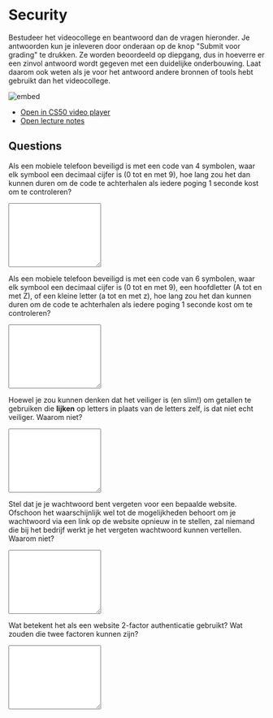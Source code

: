 # Security

Bestudeer het videocollege en beantwoord dan de vragen hieronder. Je antwoorden kun je inleveren door onderaan op de knop "Submit voor grading" te drukken. Ze worden beoordeeld op diepgang, dus in hoeverre er een zinvol antwoord wordt gegeven met een duidelijke onderbouwing. Laat daarom ook weten als je voor het antwoord andere bronnen of tools hebt gebruikt dan het videocollege.

![embed](https://www.youtube.com/embed/NoYfOHAYY7o)

- [Open in CS50 video player](https://video.cs50.io/NoYfOHAYY7o?screen=-v6DvNFLFnY)
- [Open lecture notes](https://cs50.harvard.edu/college/2022/spring/notes/cybersecurity/)

## Questions

Als een mobiele telefoon beveiligd is met een code van 4 symbolen, waar elk symbool een decimaal cijfer is (0 tot en met 9), hoe lang zou het dan kunnen duren om de code te achterhalen als iedere poging 1 seconde kost om te controleren?

<textarea name="form[q3]" rows="8" required></textarea>

Als een mobiele telefoon beveiligd is met een code van 6 symbolen, waar elk symbool een decimaal cijfer is (0 tot en met 9), een hoofdletter (A tot en met Z), of een kleine letter (a tot en met z), hoe lang zou het dan kunnen duren om de code te achterhalen als iedere poging 1 seconde kost om te controleren?

<textarea name="form[q4]" rows="8" required></textarea>

Hoewel je zou kunnen denken dat het veiliger is (en slim!) om getallen te gebruiken die **lijken** op letters in plaats van de letters zelf, is dat niet echt veiliger. Waarom niet?

<textarea name="form[q5]" rows="8" required></textarea>

Stel dat je je wachtwoord bent vergeten voor een bepaalde website. Ofschoon het waarschijnlijk wel tot de mogelijkheden behoort om je wachtwoord via een link op de website opnieuw in te stellen, zal niemand die bij het bedrijf werkt je het vergeten wachtwoord kunnen vertellen. Waarom niet?

<textarea name="form[q6]" rows="8" required></textarea>

Wat betekent het als een website 2-factor authenticatie gebruikt? Wat zouden die twee factoren kunnen zijn?

<textarea name="form[q7]" rows="8" required></textarea>
